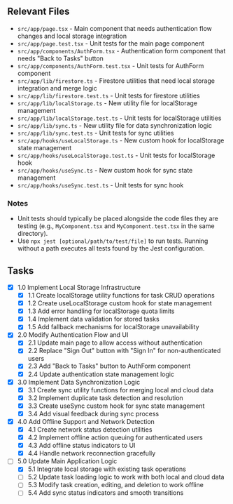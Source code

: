 ## Relevant Files

- `src/app/page.tsx` - Main component that needs authentication flow changes and local storage integration
- `src/app/page.test.tsx` - Unit tests for the main page component
- `src/app/components/AuthForm.tsx` - Authentication form component that needs "Back to Tasks" button
- `src/app/components/AuthForm.test.tsx` - Unit tests for AuthForm component
- `src/app/lib/firestore.ts` - Firestore utilities that need local storage integration and merge logic
- `src/app/lib/firestore.test.ts` - Unit tests for firestore utilities
- `src/app/lib/localStorage.ts` - New utility file for localStorage management
- `src/app/lib/localStorage.test.ts` - Unit tests for localStorage utilities
- `src/app/lib/sync.ts` - New utility file for data synchronization logic
- `src/app/lib/sync.test.ts` - Unit tests for sync utilities
- `src/app/hooks/useLocalStorage.ts` - New custom hook for localStorage state management
- `src/app/hooks/useLocalStorage.test.ts` - Unit tests for localStorage hook
- `src/app/hooks/useSync.ts` - New custom hook for sync state management
- `src/app/hooks/useSync.test.ts` - Unit tests for sync hook

### Notes

- Unit tests should typically be placed alongside the code files they are testing (e.g., `MyComponent.tsx` and `MyComponent.test.tsx` in the same directory).
- Use `npx jest [optional/path/to/test/file]` to run tests. Running without a path executes all tests found by the Jest configuration.

## Tasks

- [x] 1.0 Implement Local Storage Infrastructure
  - [x] 1.1 Create localStorage utility functions for task CRUD operations
  - [x] 1.2 Create useLocalStorage custom hook for state management
  - [x] 1.3 Add error handling for localStorage quota limits
  - [x] 1.4 Implement data validation for stored tasks
  - [x] 1.5 Add fallback mechanisms for localStorage unavailability
- [x] 2.0 Modify Authentication Flow and UI
  - [x] 2.1 Update main page to allow access without authentication
  - [x] 2.2 Replace "Sign Out" button with "Sign In" for non-authenticated users
  - [x] 2.3 Add "Back to Tasks" button to AuthForm component
  - [x] 2.4 Update authentication state management logic
- [x] 3.0 Implement Data Synchronization Logic
  - [x] 3.1 Create sync utility functions for merging local and cloud data
  - [x] 3.2 Implement duplicate task detection and resolution
  - [x] 3.3 Create useSync custom hook for sync state management
  - [x] 3.4 Add visual feedback during sync process
- [x] 4.0 Add Offline Support and Network Detection
  - [x] 4.1 Create network status detection utilities
  - [x] 4.2 Implement offline action queuing for authenticated users
  - [x] 4.3 Add offline status indicators to UI
  - [x] 4.4 Handle network reconnection gracefully
- [ ] 5.0 Update Main Application Logic
  - [x] 5.1 Integrate local storage with existing task operations
  - [ ] 5.2 Update task loading logic to work with both local and cloud data
  - [ ] 5.3 Modify task creation, editing, and deletion to work offline
  - [ ] 5.4 Add sync status indicators and smooth transitions 